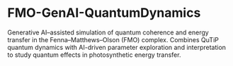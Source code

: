 # FMO-GenAI-QuantumDynamics
Generative AI–assisted simulation of quantum coherence and energy transfer in the Fenna–Matthews–Olson (FMO) complex. Combines QuTiP quantum dynamics with AI-driven parameter exploration and interpretation to study quantum effects in photosynthetic energy transfer.
